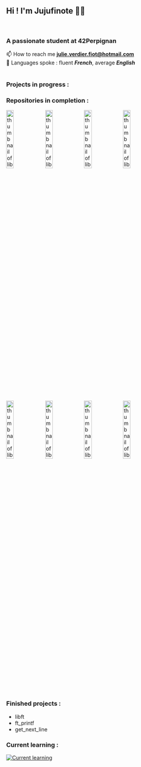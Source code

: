 ## Hi ! I'm Jujufinote 👋😁
<br>

### A passionate student at 42Perpignan

📫 How to reach me **julie.verdier.fiot@hotmail.com** 
<br>👅 Languages spoke : fluent ***French***, average ***English***
<br>
<br>

### Projects in progress :
<!---
<a href="https://www.cprogramming.com/" target="_blank" rel="noreferrer"> <img src="https://raw.githubusercontent.com/devicons/devicon/master/icons/c/c-original.svg" alt="c" width="40" height="40"/> </a>

<img alt="thumbnail of ft_printf" src="https://github.com/Jujufinote/my_images/blob/main/ft_printf/vignette.jpg" width="20%"/> <img alt="thumbnail of libft" src="https://github.com/Jujufinote/my_images/blob/main/get_next_line/vignette.png" width="20%"/> 

--->
### Repositories in completion :
<img alt="thumbnail of libft" src="https://github.com/Jujufinote/my_images/blob/main/libft/vignette.png" width="20%"/> <img alt="thumbnail of libft" src="https://github.com/Jujufinote/my_images/blob/main/libft/vignette.png" width="20%"/> <img alt="thumbnail of libft" src="https://github.com/Jujufinote/my_images/blob/main/libft/vignette.png" width="20%"/> <img alt="thumbnail of libft" src="https://github.com/Jujufinote/my_images/blob/main/libft/vignette.png" width="20%"/> <img alt="thumbnail of libft" src="https://github.com/Jujufinote/my_images/blob/main/libft/vignette.png" width="20%"/> <img alt="thumbnail of libft" src="https://github.com/Jujufinote/my_images/blob/main/libft/vignette.png" width="20%"/> <img alt="thumbnail of libft" src="https://github.com/Jujufinote/my_images/blob/main/libft/vignette.png" width="20%"/> <img alt="thumbnail of libft" src="https://github.com/Jujufinote/my_images/blob/main/libft/vignette.png" width="20%"/> 
### Finished projects :
- libft
- ft_printf
- get_next_line

### Current learning :
[![Current learning](https://skillicons.dev/icons?i=c,html,markdown,git)](https://skillicons.dev)

<!---
Jujufinote/Jujufinote is a ✨ special ✨ repository because its `README.md` (this file) appears on your GitHub profile.
You can click the Preview link to take a look at your changes.
--->

